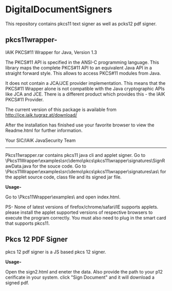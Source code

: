 # DigitalDocumentSigners

This repository contains pkcs11 text signer as well as pcks12 pdf signer.

## pkcs11wrapper- 

IAIK PKCS#11 Wrapper for Java, Version 1.3


The PKCS#11 API is specified in the ANSI-C programming 
language. This library maps the complete PKCS#11 API to 
an equivalent Java API in a straight forward style. 
This allows to access PKCS#11 modules from Java.

It does not contain a JCA/JCE provider implementation. 
This means that the PKCS#11 Wrapper alone is not 
compatible with the Java cryptographic APIs like JCA 
and JCE.
There is a different product which provides this - the 
IAIK PKCS#11 Provider. 

The current version of this package is available from http://jce.iaik.tugraz.at/download/

After the installation has finished use your favorite 
browser to view the Readme.html for further information.


Your SIC/IAIK JavaSecurity Team
___________________________________________________________________________________________________________________________________


Pkcs11wrapper.rar contains pkcs11 java cli and applet signer.
Go to \Pkcs11Wrapper\examples\src\demo\pkcs\pkcs11\wrapper\signatures\SignRawData.java for the souce code.
Go to \Pkcs11Wrapper\examples\src\demo\pkcs\pkcs11\wrapper\signatures\as\ for the applet source code, class file and its signed jar file.

**Usage-**

Go to \Pkcs11Wrapper\examples\ and open index.html.

PS- None of latest versions of firefox/chrome/safari/IE supports applets. please install the applet supported versions of respective browsers to execute the program correctly. You must also need to plug in the smart card that supports pkcs11. 

## Pkcs 12 PDF Signer

pkcs 12 pdf signer is a JS based pkcs 12 signer. 

**Usage-**

Open the sign2.html and eneter the data. Also provide the path to your p12 cerificate in your system. click "Sign Document" and it will download a signed pdf.  
